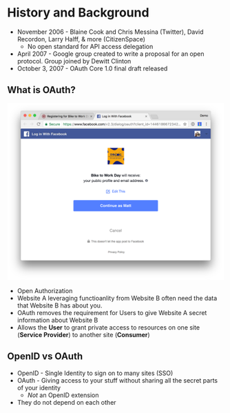 # History and Background

- November 2006 - Blaine Cook and Chris Messina (Twitter), David Recordon, Larry Halff, & more (CitizenSpace)
  - No open standard for API access delegation
- April 2007 - Google group created to write a proposal for an open protocol. Group joined by Dewitt Clinton
- October 3, 2007 - OAuth Core 1.0 final draft released

## What is OAuth?

![OAuth Example](./assets/oauth-example.png)

- Open Authorization
- Website A leveraging functioanlity from Website B often need the data that Website B has about you.
- OAuth removes the requirement for Users to give Website A secret information about Website B
- Allows the **User** to grant private access to resources on one site (**Service Provider**) to another site (**Consumer**)

## OpenID vs OAuth

- OpenID - Single Identity to sign on to many sites (SSO)
- OAuth - Giving access to your stuff without sharing all the secret parts of your identity
  - *Not* an OpenID extension
- They do not depend on each other
